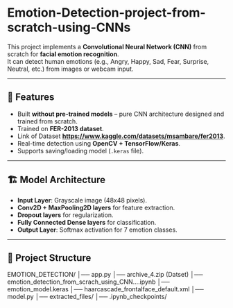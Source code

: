 # Emotion-Detection-project-from-scratch-using-CNNs

This project implements a **Convolutional Neural Network (CNN)** from scratch for **facial emotion recognition**.  
It can detect human emotions (e.g., Angry, Happy, Sad, Fear, Surprise, Neutral, etc.) from images or webcam input.

---

## 🚀 Features
- Built **without pre-trained models** – pure CNN architecture designed and trained from scratch.
- Trained on **FER-2013 dataset**.
- Link of Dataset **https://www.kaggle.com/datasets/msambare/fer2013**.
- Real-time detection using **OpenCV + TensorFlow/Keras**.
- Supports saving/loading model (`.keras` file).

---

## 🏗 Model Architecture
- **Input Layer**: Grayscale image (48x48 pixels).
- **Conv2D + MaxPooling2D layers** for feature extraction.
- **Dropout layers** for regularization.
- **Fully Connected Dense layers** for classification.
- **Output Layer**: Softmax activation for 7 emotion classes.

---

## 📂 Project Structure
EMOTION_DETECTION/
│── app.py
│── archive_4.zip (Datset)
│── emotion_detection_from_scrach_using_CNN....ipynb
│── emotion_model.keras
│── haarcascade_frontalface_default.xml
│── model.py
│── extracted_files/
│── .ipynb_checkpoints/
